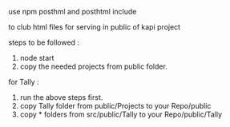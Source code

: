 use npm posthml and posthtml include

to club html files for serving in public of kapi project

steps to be followed :

1.  node start
2.  copy the needed projects from public folder.

for Tally :

1.  run the above steps first.
2.  copy Tally folder from public/Projects to your Repo/public
3.  copy * folders from src/public/Tally to your Repo/public/Tally
